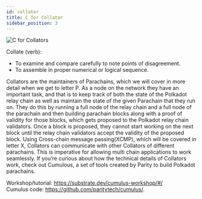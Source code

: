 ```yaml
---
id: collator
title: C for Collator
sidebar_position: 3
---
```


![C for Collators](assets/C.png)

Collate (verb):
- To examine and compare carefully to note points of disagreement.
- To assemble in proper numerical or logical sequence.

Collators are the maintainers of Parachains, which we will cover in more detail when we get to letter P. As a node on the network they have an important task, and that is to keep track of both the state of the Polkadot relay chain as well as maintain the state of the given Parachain that they run on. They do this by running a full node of the relay chain and a full node of the parachain and then building parachain blocks along with a proof of validity for those blocks, which gets proposed to the Polkadot relay chain validators. Once a block is proposed, they cannot start working on the next block until the relay chain validators accept the validity of the proposed block.
Using Cross-chain message passing(XCMP), which will be covered in letter X, Collators can communicate with other Collators of different parachains. This is imperative for allowing multi chain applications to work seamlessly.
If you’re curious about how the technical details of Collators work, check out Cumulous, a set of tools created by Parity to build Polkadot parachains. 

Workshop/tutorial: https://substrate.dev/cumulus-workshop/#/  
Cumulus code: https://github.com/paritytech/cumulus/. 
